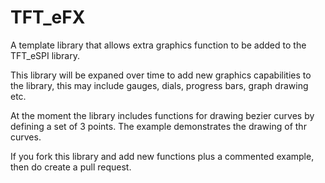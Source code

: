 # TFT_eFX

A template library that allows extra graphics function to be added to the TFT_eSPI library.

This library will be expaned over time to add new graphics capabilities to the library, this may include gauges, dials,
progress bars, graph drawing etc.

At the moment the library includes functions for drawing bezier curves by defining a set of 3 points. The example demonstrates 
the drawing of thr curves.

If you fork this library and add new functions plus a commented example, then do create a pull request.
